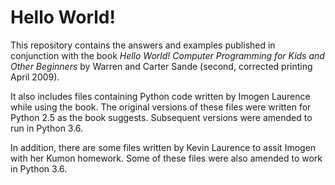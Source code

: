 # Hello World!
This repository contains the answers and examples published in conjunction with the book _Hello World! Computer Programming for Kids and Other Beginners_ by Warren and Carter Sande (second, corrected printing April 2009).

It also includes files containing Python code written by Imogen Laurence while using the book. The original versions of these files were written for Python 2.5 as the book suggests. Subsequent versions were amended to run in Python 3.6.

In addition, there are some files written by Kevin Laurence to assit Imogen with her Kumon homework. Some of these files were also amended to work in Python 3.6.
